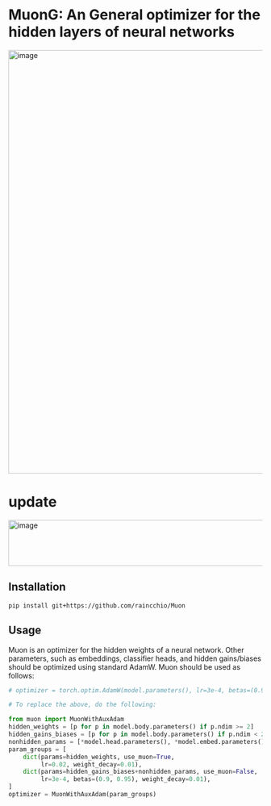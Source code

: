 # MuonG: An General optimizer for the hidden layers of neural networks

<img width="1242" height="840" alt="image" src="https://github.com/user-attachments/assets/46aea0e2-e740-45bc-97a5-992549371955" />

# update
<img width="668" height="91" alt="image" src="https://github.com/user-attachments/assets/a0b00d9b-b988-4b12-8ad4-8528119788bb" />


## Installation

```
pip install git+https://github.com/raincchio/Muon
```

## Usage

Muon is an optimizer for the hidden weights of a neural network.
Other parameters, such as embeddings, classifier heads, and hidden gains/biases should be optimized using standard AdamW.
Muon should be used as follows:

```python
# optimizer = torch.optim.AdamW(model.parameters(), lr=3e-4, betas=(0.90, 0.95), weight_decay=0.01)

# To replace the above, do the following:

from muon import MuonWithAuxAdam
hidden_weights = [p for p in model.body.parameters() if p.ndim >= 2]
hidden_gains_biases = [p for p in model.body.parameters() if p.ndim < 2]
nonhidden_params = [*model.head.parameters(), *model.embed.parameters()]
param_groups = [
    dict(params=hidden_weights, use_muon=True,
         lr=0.02, weight_decay=0.01),
    dict(params=hidden_gains_biases+nonhidden_params, use_muon=False,
         lr=3e-4, betas=(0.9, 0.95), weight_decay=0.01),
]
optimizer = MuonWithAuxAdam(param_groups)
```

